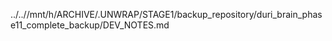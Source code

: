 ../..//mnt/h/ARCHIVE/.UNWRAP/STAGE1/backup_repository/duri_brain_phase11_complete_backup/DEV_NOTES.md